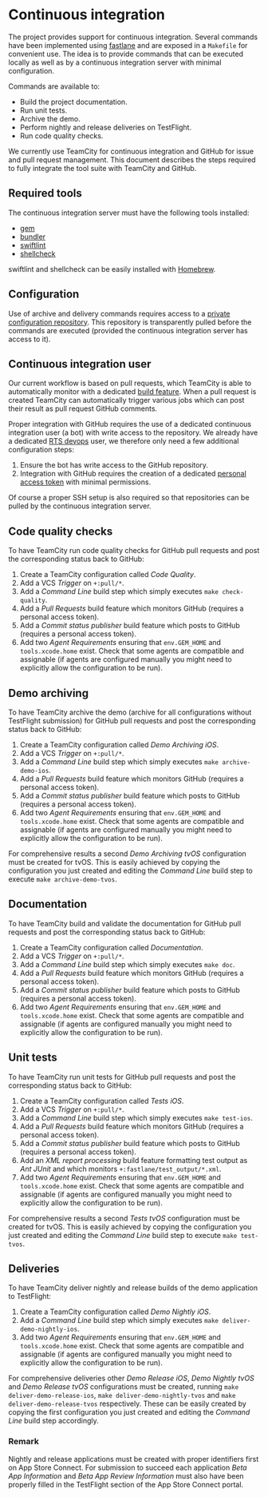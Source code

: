 # Continuous integration

The project provides support for continuous integration. Several commands have been implemented using [fastlane](https://fastlane.tools) and are exposed in a `Makefile` for convenient use. The idea is to provide commands that can be executed locally as well as by a continuous integration server with minimal configuration.

Commands are available to:

- Build the project documentation.
- Run unit tests.
- Archive the demo.
- Perform nightly and release deliveries on TestFlight.
- Run code quality checks.

We currently use TeamCity for continuous integration and GitHub for issue and pull request management. This document describes the steps required to fully integrate the tool suite with TeamCity and GitHub.

## Required tools

The continuous integration server must have the following tools installed:

- [gem](https://rubygems.org)
- [bundler](https://bundler.io)
- [swiftlint](https://github.com/realm/SwiftLint)
- [shellcheck](https://www.shellcheck.net)

swiftlint and shellcheck can be easily installed with [Homebrew](https://brew.sh).

## Configuration

Use of archive and delivery commands requires access to a [private configuration repository](https://github.com/SRGSSR/pillarbox-apple-configuration). This repository is transparently pulled before the commands are executed (provided the continuous integration server has access to it).

## Continuous integration user

Our current workflow is based on pull requests, which TeamCity is able to automatically monitor with a dedicated [build feature](https://www.youtube.com/watch?v=4yFck9PvXI4). When a pull request is created TeamCity can automatically trigger various jobs which can post their result as pull request GitHub comments.

Proper integration with GitHub requires the use of a dedicated continuous integration user (a bot) with write access to the repository. We already have a dedicated [RTS devops](https://github.com/rts-devops) user, we therefore only need a few additional configuration steps:

1. Ensure the bot has write access to the GitHub repository.
2. Integration with GitHub requires the creation of a dedicated [personal access token](https://docs.github.com/en/authentication/keeping-your-account-and-data-secure/creating-a-personal-access-token) with minimal permissions.

Of course a proper SSH setup is also required so that repositories can be pulled by the continuous integration server.

## Code quality checks

To have TeamCity run code quality checks for GitHub pull requests and post the corresponding status back to GitHub:

1. Create a TeamCity configuration called _Code Quality_.
2. Add a VCS _Trigger_ on `+:pull/*`.
3. Add a _Command Line_ build step which simply executes `make check-quality`.
4. Add a _Pull Requests_ build feature which monitors GitHub (requires a personal access token).
5. Add a _Commit status publisher_ build feature which posts to GitHub (requires a personal access token).
6. Add two _Agent Requirements_ ensuring that `env.GEM_HOME` and `tools.xcode.home` exist. Check that some agents are compatible and assignable (if agents are configured manually you might need to explicitly allow the configuration to be run).

## Demo archiving

To have TeamCity archive the demo (archive for all configurations without TestFlight submission) for GitHub pull requests and post the corresponding status back to GitHub:

1. Create a TeamCity configuration called _Demo Archiving iOS_.
2. Add a VCS _Trigger_ on `+:pull/*`.
3. Add a _Command Line_ build step which simply executes `make archive-demo-ios`.
4. Add a _Pull Requests_ build feature which monitors GitHub (requires a personal access token).
5. Add a _Commit status publisher_ build feature which posts to GitHub (requires a personal access token).
6. Add two _Agent Requirements_ ensuring that `env.GEM_HOME` and `tools.xcode.home` exist. Check that some agents are compatible and assignable (if agents are configured manually you might need to explicitly allow the configuration to be run).

For comprehensive results a second _Demo Archiving tvOS_ configuration must be created for tvOS. This is easily achieved by copying the configuration you just created and editing the _Command Line_ build step to execute `make archive-demo-tvos`.

## Documentation

To have TeamCity build and validate the documentation for GitHub pull requests and post the corresponding status back to GitHub:

1. Create a TeamCity configuration called _Documentation_.
2. Add a VCS _Trigger_ on `+:pull/*`.
3. Add a _Command Line_ build step which simply executes `make doc`.
4. Add a _Pull Requests_ build feature which monitors GitHub (requires a personal access token).
5. Add a _Commit status publisher_ build feature which posts to GitHub (requires a personal access token).
6. Add two _Agent Requirements_ ensuring that `env.GEM_HOME` and `tools.xcode.home` exist. Check that some agents are compatible and assignable (if agents are configured manually you might need to explicitly allow the configuration to be run).

## Unit tests

To have TeamCity run unit tests for GitHub pull requests and post the corresponding status back to GitHub:

1. Create a TeamCity configuration called _Tests iOS_.
2. Add a VCS _Trigger_ on `+:pull/*`.
3. Add a _Command Line_ build step which simply executes `make test-ios`.
4. Add a _Pull Requests_ build feature which monitors GitHub (requires a personal access token).
5. Add a _Commit status publisher_ build feature which posts to GitHub (requires a personal access token).
6. Add an _XML report processing_ build feature formatting test output as _Ant JUnit_ and which monitors `+:fastlane/test_output/*.xml`.
7. Add two _Agent Requirements_ ensuring that `env.GEM_HOME` and `tools.xcode.home` exist. Check that some agents are compatible and assignable (if agents are configured manually you might need to explicitly allow the configuration to be run).

For comprehensive results a second _Tests tvOS_ configuration must be created for tvOS. This is easily achieved by copying the configuration you just created and editing the _Command Line_ build step to execute `make test-tvos`.

## Deliveries

To have TeamCity deliver nightly and release builds of the demo application to TestFlight:

1. Create a TeamCity configuration called _Demo Nightly iOS_.
2. Add a _Command Line_ build step which simply executes `make deliver-demo-nightly-ios`.
3. Add two _Agent Requirements_ ensuring that `env.GEM_HOME` and `tools.xcode.home` exist. Check that some agents are compatible and assignable (if agents are configured manually you might need to explicitly allow the configuration to be run).

For comprehensive deliveries other _Demo Release iOS_, _Demo Nightly tvOS_ and _Demo Release tvOS_ configurations must be created, running `make deliver-demo-release-ios`, `make deliver-demo-nightly-tvos` and `make deliver-demo-release-tvos` respectively. These can be easily created by copying the first configuration you just created and editing the _Command Line_ build step accordingly.

### Remark

Nightly and release applications must be created with proper identifiers first on App Store Connect. For submission to succeed each application _Beta App Information_ and _Beta App Review Information_ must also have been properly filled in the TestFlight section of the App Store Connect portal.
